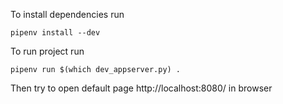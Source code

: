 To install dependencies run


    pipenv install --dev


To run project run

    pipenv run $(which dev_appserver.py) .


Then try to open default page http://localhost:8080/ in browser
